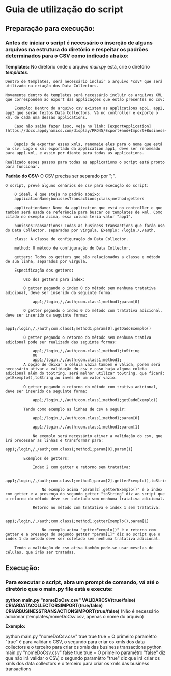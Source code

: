 # Guia de utilização do script

## Preparação para execução:

### Antes de iniciar o script é necessário o inserção de alguns arquivos na estrutura do diretório e respeitar os padrões determinados para o CSV como indicado abaixo:

**Templates:**
	No diretório onde o arquivo *main.py* está, crie o diretório **_templates_**.

	Dentro de templates, será necessário incluir o arquivo *csv* que será utilizado na criação dos Data Collectors.

	Novamente dentro de templates será necessário incluir os arquivos XML que correspondem ao export das applicações que estão presentes no csv:

		Exemplo: Dentro do arquivo csv existem as applications app1, app2, app3 que serão feitos Data Collectors. Vá no controller e exporte o xml de cada uma dessas applications.

		Caso não saiba fazer isso, veja no link: [exportApplication](https://docs.appdynamics.com/display/PRO45/Export+and+Import+Business+Application+Settings)


		Depois de exportar esses xmls, renomeie eles para o nome que está no csv. Logo o xml exportado da application app1, deve ser renomeado para app1.xml, e assim por diante para todas as applications.

	Realizado esses passos para todas as applications o script está pronto para funcionar.


**Padrão do CSV:**
	O CSV precisa ser separado por ";".

	O script, prevê alguns cenários de csv para execução do script:

		O ideal, é que steja no padrão abaixo:
		applicationName;bunissesTransactions;class;method;getters

		applicationName: Nome da application que está no controller e que também será usada de referência para buscar os templates de xml. Como citado no exemplo acima, essa coluna teria valor "app1".

		bunissesTransactions: Todas as business transactions que farão uso do Data Collector, separadas por vírgula. Exemplo: /login,/,/auth.

		class: A classe de configuração do Data Collector.

		method: O método de configuração do Data Collector.

		getters: Todos os getters que são relacionados a classe e método de sua linha, separados por vírgula.

		Especificação dos getters:

			Uso dos getters para index:

			O getter pegando o index 0 do método sem nenhuma tratativa adicional, deve ser inserido da seguinte forma:

				app1;/login,/,/auth;com.class1;method1;param[0]

			O getter pegando o index 0 do método com tratativa adicional, deve ser inserido da seguinte forma:

				app1;/login,/,/auth;com.class1;method1;param[0].getDadoExemplo()

			O getter pegando o retorno do método sem nenhuma trativa adicional pode ser realizado das seguinte formas:

				app1;/login,/,/auth;com.class1;method1;toString
				OU
				app1;/login,/,/auth;com.class1;method1;
			A opção de deixar a célula vazia também é válida, porém será necessário ativar a validação do csv e caso haja alguma coleta adicional além do toString, será melhor utilizar toString, que ficará: getExemplo(),toString ao invés de um valor vazio.

			O getter pegando o retorno do método com trativa adicional, deve ser inserido da seguinte forma:

				app1;/login,/,/auth;com.class1;method1;getDadoExemplo()

			Tendo como exemplo as linhas de csv a seguir:

				app1;/login,/,/auth;com.class1;method1;param[0]

				app1;/login,/,/auth;com.class1;method1;param[1]

				No exemplo será necessário ativar a validação do csv, que irá processar as linhas e transformar para:
					app1;/login,/,/auth;com.class1;method1;param[0],param[1]

			Exemplos de getters:

				Index 2 com getter e retorno sem tratativa:

					app1;/login,/,/auth;com.class1;method1;param[2].getterExemplo(),toString

					No exemplo acima "param[2].getterExemplo()" é o index com getter e a presença do segundo getter "toString" diz ao script que o retorno do método deve ser coletado sem nenhuma tratativa adicional.

				Retorno no método com tratativa e index 1 sem tratativa:

					app1;/login,/,/auth;com.class1;method1;getterExemplo(),param[1]

					No exemplo acima "getterExemplo()" é o retorno com getter e a presença do segundo getter "param[1]" diz ao script que o index 1 do método deve ser coletado sem nenhuma tratativa adicional.

		Tendo a validação de csv ativa também pode-se usar mesclas de células, que irão ser tratadas.

## Execução:

### Para executar o script, abra um prompt de comando, vá até o diretório que o main.py file está e execute:
   **python main.py "nomeDoCsv.csv" VALIDARCSV(true/false) CRIARDATACOLLECTORSIMPORT(true/false) CRIARBUSINESSTRANSACTIONSIMPORT(true/false)** (Não é necessário adicionar /templates/nomeDoCsv.csv, apenas o nome do arquivo)

**Exemplo:**
   
   python main.py "nomeDoCsv.csv" true true true = O primeiro paramêtro "true" é para validar o CSV, o segundo para criar os xmls dos data collectors e o terceiro para criar os xmls das business transactions
   python main.py "nomeDoCsv.csv" false true true = O primeiro  paramêtro "false" diz que não irá validar o CSV, o segundo paramêtro "true" diz que irá criar os xmls dos data collectors e o terceiro para criar os xmls das business transactions